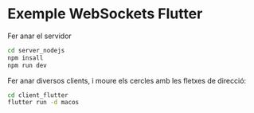 # Exemple WebSockets Flutter

Fer anar el servidor

```bash
cd server_nodejs
npm insall
npm run dev
```

Fer anar diversos clients, i moure els cercles amb les fletxes de direcció:

```bash
cd client_flutter
flutter run -d macos
```